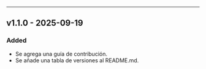 
---
## v1.1.0 - 2025-09-19

### Added
- Se agrega una guía de contribución.
- Se añade una tabla de versiones al README.md.